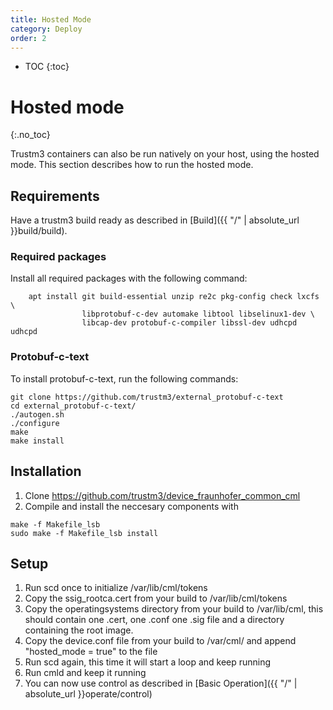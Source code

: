 ```yaml
---
title: Hosted Mode
category: Deploy
order: 2
---
```


- TOC
{:toc}

# Hosted mode

{:.no_toc}

Trustm3 containers can also be run natively on your host, using the hosted mode.
This section describes how to run the hosted mode.

## Requirements
Have a trustm3 build ready as described in [Build]({{ "/" | absolute_url }}build/build).

### Required packages
Install all required packages with the following command:
```
    apt install git build-essential unzip re2c pkg-config check lxcfs \
                libprotobuf-c-dev automake libtool libselinux1-dev \
                libcap-dev protobuf-c-compiler libssl-dev udhcpd udhcpd
```
### Protobuf-c-text
To install protobuf-c-text, run the following commands:
```
git clone https://github.com/trustm3/external_protobuf-c-text
cd external_protobuf-c-text/
./autogen.sh
./configure
make
make install
```

## Installation
1. Clone  https://github.com/trustm3/device_fraunhofer_common_cml
2. Compile and install the neccesary components with
```
make -f Makefile_lsb
sudo make -f Makefile_lsb install
```


## Setup
1. Run scd once to initialize /var/lib/cml/tokens
2. Copy the ssig_rootca.cert from your build to /var/lib/cml/tokens
3. Copy the operatingsystems directory from your build to /var/lib/cml, this should contain one .cert, one .conf one .sig file and a directory containing the root image.
5. Copy the device.conf file from your build to /var/cml/ and append "hosted_mode = true" to the file
6. Run scd again, this time it will start a loop and keep running
7. Run cmld and keep it running
8. You can now use control as described in [Basic Operation]({{ "/" | absolute_url }}operate/control)


